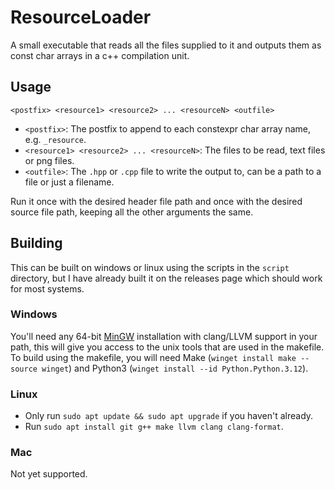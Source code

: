 # ResourceLoader
A small executable that reads all the files supplied to it and outputs them as const char arrays in
a c++ compilation unit.

## Usage
`<postfix> <resource1> <resource2> ... <resourceN> <outfile>`

- `<postfix>`: The postfix to append to each constexpr char array name, e.g. `_resource`.
- `<resource1> <resource2> ... <resourceN>`: The files to be read, text files or png files.
- `<outfile>`: The `.hpp` or `.cpp` file to write the output to, can be a path to a file or just a
  filename.

Run it once with the desired header file path and once with the desired source file path, keeping
all the other arguments the same.

## Building
This can be built on windows or linux using the scripts in the `script` directory, but I have
already built it on the releases page which should work for most systems.

### Windows
You'll need any 64-bit [MinGW](https://winlibs.com/) installation with clang/LLVM support in your
path, this will give you access to the unix tools that are used in the makefile. To build using the
makefile, you will need Make (`winget install make --source winget`) and Python3 (`winget install
--id Python.Python.3.12`).

### Linux
- Only run `sudo apt update && sudo apt upgrade` if you haven't already.
- Run `sudo apt install git g++ make llvm clang clang-format`.

### Mac
Not yet supported.
